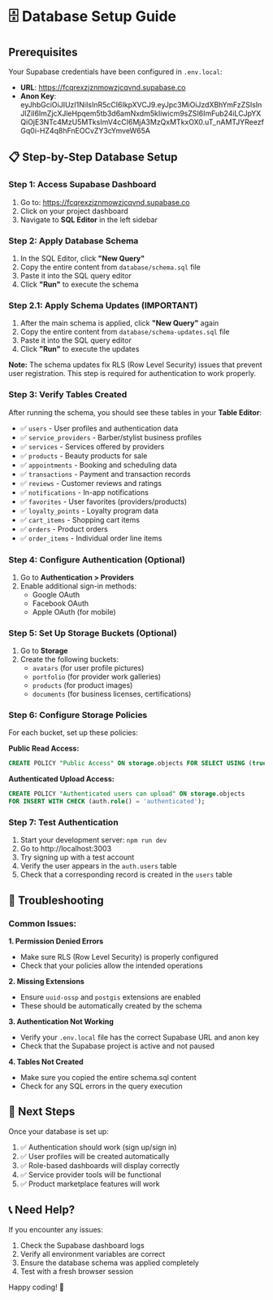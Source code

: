 # 🗄️ Database Setup Guide

## Prerequisites
Your Supabase credentials have been configured in `.env.local`:
- **URL**: https://fcqrexzjznmowzjcqvnd.supabase.co
- **Anon Key**: eyJhbGciOiJIUzI1NiIsInR5cCI6IkpXVCJ9.eyJpc3MiOiJzdXBhYmFzZSIsInJlZiI6ImZjcXJleHpqem5tb3d6amNxdm5kIiwicm9sZSI6ImFub24iLCJpYXQiOjE3NTc4MzU5MTksImV4cCI6MjA3MzQxMTkxOX0.uT_nAMTJYReezfGq0i-HZ4q8hFnEOCvZY3cYmveW65A

## 📋 Step-by-Step Database Setup

### Step 1: Access Supabase Dashboard
1. Go to: https://fcqrexzjznmowzjcqvnd.supabase.co
2. Click on your project dashboard
3. Navigate to **SQL Editor** in the left sidebar

### Step 2: Apply Database Schema
1. In the SQL Editor, click **"New Query"**
2. Copy the entire content from `database/schema.sql` file
3. Paste it into the SQL query editor
4. Click **"Run"** to execute the schema

### Step 2.1: Apply Schema Updates (IMPORTANT)
1. After the main schema is applied, click **"New Query"** again
2. Copy the entire content from `database/schema-updates.sql` file
3. Paste it into the SQL query editor
4. Click **"Run"** to execute the updates

**Note:** The schema updates fix RLS (Row Level Security) issues that prevent user registration. This step is required for authentication to work properly.

### Step 3: Verify Tables Created
After running the schema, you should see these tables in your **Table Editor**:
- ✅ `users` - User profiles and authentication data
- ✅ `service_providers` - Barber/stylist business profiles
- ✅ `services` - Services offered by providers
- ✅ `products` - Beauty products for sale
- ✅ `appointments` - Booking and scheduling data
- ✅ `transactions` - Payment and transaction records
- ✅ `reviews` - Customer reviews and ratings
- ✅ `notifications` - In-app notifications
- ✅ `favorites` - User favorites (providers/products)
- ✅ `loyalty_points` - Loyalty program data
- ✅ `cart_items` - Shopping cart items
- ✅ `orders` - Product orders
- ✅ `order_items` - Individual order line items

### Step 4: Configure Authentication (Optional)
1. Go to **Authentication > Providers**
2. Enable additional sign-in methods:
   - Google OAuth
   - Facebook OAuth
   - Apple OAuth (for mobile)

### Step 5: Set Up Storage Buckets (Optional)
1. Go to **Storage**
2. Create the following buckets:
   - `avatars` (for user profile pictures)
   - `portfolio` (for provider work galleries)
   - `products` (for product images)
   - `documents` (for business licenses, certifications)

### Step 6: Configure Storage Policies
For each bucket, set up these policies:

**Public Read Access:**
```sql
CREATE POLICY "Public Access" ON storage.objects FOR SELECT USING (true);
```

**Authenticated Upload Access:**
```sql
CREATE POLICY "Authenticated users can upload" ON storage.objects 
FOR INSERT WITH CHECK (auth.role() = 'authenticated');
```

### Step 7: Test Authentication
1. Start your development server: `npm run dev`
2. Go to http://localhost:3003
3. Try signing up with a test account
4. Verify the user appears in the `auth.users` table
5. Check that a corresponding record is created in the `users` table

## 🔧 Troubleshooting

### Common Issues:

**1. Permission Denied Errors**
- Make sure RLS (Row Level Security) is properly configured
- Check that your policies allow the intended operations

**2. Missing Extensions**
- Ensure `uuid-ossp` and `postgis` extensions are enabled
- These should be automatically created by the schema

**3. Authentication Not Working**
- Verify your `.env.local` file has the correct Supabase URL and anon key
- Check that the Supabase project is active and not paused

**4. Tables Not Created**
- Make sure you copied the entire schema.sql content
- Check for any SQL errors in the query execution

## 🚀 Next Steps

Once your database is set up:
1. ✅ Authentication should work (sign up/sign in)
2. ✅ User profiles will be created automatically
3. ✅ Role-based dashboards will display correctly
4. ✅ Service provider tools will be functional
5. ✅ Product marketplace features will work

## 📞 Need Help?

If you encounter any issues:
1. Check the Supabase dashboard logs
2. Verify all environment variables are correct
3. Ensure the database schema was applied completely
4. Test with a fresh browser session

Happy coding! 🎉